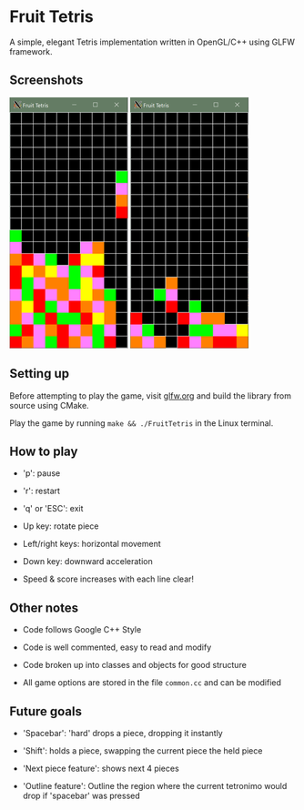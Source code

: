 # Fruit Tetris

A simple, elegant Tetris implementation written in OpenGL/C++ using GLFW framework.

## Screenshots

![Alt text](screenshots/3.png?raw=true "Screenshot 1") ![Alt text](screenshots/4.png?raw=true "T-Spin!")

## Setting up

Before attempting to play the game, visit [glfw.org](https://www.glfw.org/) and build the library from source using CMake.

Play the game by running ```make && ./FruitTetris``` in the Linux terminal.

## How to play

- 'p': pause

- 'r': restart

- 'q' or 'ESC': exit

- Up key: rotate piece

- Left/right keys: horizontal movement

- Down key: downward acceleration

- Speed & score increases with each line clear!

## Other notes

- Code follows Google C++ Style

- Code is well commented, easy to read and modify

- Code broken up into classes and objects for good structure

- All game options are stored in the file ```common.cc``` and can be modified

## Future goals

- 'Spacebar': 'hard' drops a piece, dropping it instantly

- 'Shift': holds a piece, swapping the current piece the held piece

- 'Next piece feature': shows next 4 pieces

- 'Outline feature': Outline the region where the current tetronimo would drop if 'spacebar' was pressed
